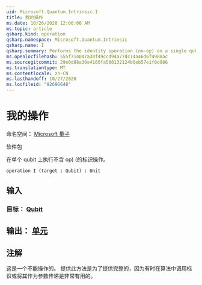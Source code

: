```yaml
---
uid: Microsoft.Quantum.Intrinsic.I
title: 我的操作
ms.date: 10/26/2020 12:00:00 AM
ms.topic: article
qsharp.kind: operation
qsharp.namespace: Microsoft.Quantum.Intrinsic
qsharp.name: I
qsharp.summary: Performs the identity operation (no-op) on a single qubit.
ms.openlocfilehash: 555f714047a38f49ccd94a77dc14a46d6f4988ac
ms.sourcegitcommit: 29e0d88a30e4166fa580132124b0eb57e1f0e986
ms.translationtype: MT
ms.contentlocale: zh-CN
ms.lasthandoff: 10/27/2020
ms.locfileid: "92696648"
---
```

# <a name="i-operation"></a>我的操作

命名空间： [Microsoft 量子](xref:Microsoft.Quantum.Intrinsic)

软件包 [](https://nuget.org/packages/)


在单个 qubit 上执行不含 op)  (的标识操作。

```qsharp
operation I (target : Qubit) : Unit
```


## <a name="input"></a>输入

### <a name="target--qubit"></a>目标： [Qubit](xref:microsoft.quantum.lang-ref.qubit)





## <a name="output--unit"></a>输出： [单元](xref:microsoft.quantum.lang-ref.unit)



## <a name="remarks"></a>注解

这是一个不能操作的。 提供此方法是为了提供完整的，因为有时在算法中调用标识或将其作为参数传递是非常有用的。